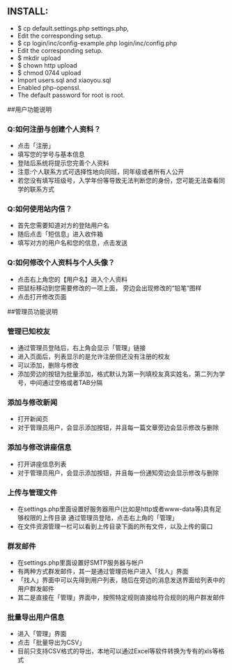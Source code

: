 ## INSTALL:
* $ cp default.settings.php settings.php, 
* Edit the corresponding setup.
* $ cp login/inc/config-example.php login/inc/config.php
* Edit the corresponding setup.
* $ mkdir upload
* $ chown http upload
* $ chmod 0744 upload
* Import users.sql and xiaoyou.sql
* Enabled php-openssl.
* The default password for root is root.


##用户功能说明
### Q:如何注册与创建个人资料？
* 点击「注册」
* 填写您的学号与基本信息
* 登陆后系统将提示您完善个人资料
* 注意:个人联系方式可选择性地向同班，同年级或者所有人公开
* 若您没有填写班级号，入学年份等导致无法判断您的身份，您可能无法查看同学的联系方式

### Q:如何使用站内信？
* 首先您需要知道对方的登陆用户名
* 随后点击「短信息」进入收件箱
* 填写对方的用户名和您的信息，点击发送


### Q:如何修改个人资料与个人头像？
* 点击右上角您的【用户名】进入个人资料
* 把鼠标移动到您需要修改的一项上面， 旁边会出现修改的“铅笔”图样
* 点击打开修改页面



##管理员功能说明
### 管理已知校友
* 通过管理员登陆后，右上角会显示「管理」链接
* 进入页面后，列表显示的是允许注册但还没有注册的校友
* 可以添加，删除与修改
* 添加旁边的按钮为批量添加，格式默认为第一列填校友真实姓名，第二列为学号，中间通过空格或者TAB分隔

### 添加与修改新闻
* 打开新闻页
* 对于管理员用户，会显示添加按钮，并且每一篇文章旁边会显示修改与删除

### 添加与修改讲座信息
* 打开讲座信息列表
* 对于管理员用户，会显示添加按钮，并且每一份通知旁边会显示修改与删除

### 上传与管理文件
* 在settings.php里面设置好服务器用户(比如是http或者www-data等)具有足够权限的上传目录
通过管理员登陆，点击右上角的「管理」
* 在文件资源管理一栏可以看到上传目录下面的所有文件，以及上传的窗口

### 群发邮件
* 在settings.php里面设置好SMTP服务器与帐户
* 有两种方式群发邮件，其一是通过管理员帐户进入「找人」界面
* 「找人」界面中可以先得到用户列表，随后在旁边的消息发送界面给列表中的用户群发邮件
* 其二是直接在「管理」界面中，按照特定规则直接给符合规则的用户群发邮件

### 批量导出用户信息
* 进入「管理」界面
* 点击「批量导出为CSV」
* 目前只支持CSV格式的导出，本地可以通过Excel等软件转换为专有的xls等格式

